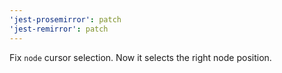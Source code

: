 ```yaml
---
'jest-prosemirror': patch
'jest-remirror': patch
---
```


Fix `node` cursor selection. Now it selects the right node position.
